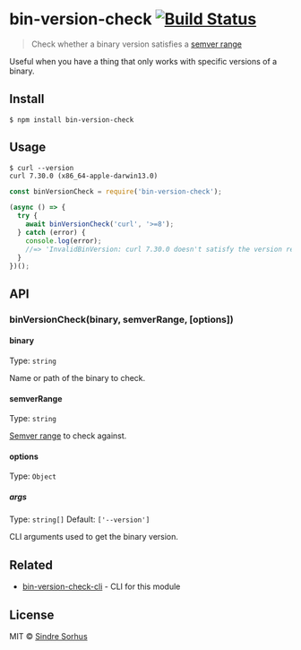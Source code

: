 # bin-version-check [![Build Status](https://travis-ci.org/sindresorhus/bin-version-check.svg?branch=master)](https://travis-ci.org/sindresorhus/bin-version-check)

> Check whether a binary version satisfies a [semver range](https://github.com/npm/node-semver#ranges)

Useful when you have a thing that only works with specific versions of a binary.

## Install

```
$ npm install bin-version-check
```

## Usage

```
$ curl --version
curl 7.30.0 (x86_64-apple-darwin13.0)
```

```js
const binVersionCheck = require('bin-version-check');

(async () => {
  try {
    await binVersionCheck('curl', '>=8');
  } catch (error) {
    console.log(error);
    //=> 'InvalidBinVersion: curl 7.30.0 doesn't satisfy the version requirement of >=8'
  }
})();
```

## API

### binVersionCheck(binary, semverRange, [options])

#### binary

Type: `string`

Name or path of the binary to check.

#### semverRange

Type: `string`

[Semver range](https://github.com/npm/node-semver#ranges) to check against.

#### options

Type: `Object`

##### args

Type: `string[]`
Default: `['--version']`

CLI arguments used to get the binary version.

## Related

- [bin-version-check-cli](https://github.com/sindresorhus/bin-version-check-cli) - CLI for this module

## License

MIT © [Sindre Sorhus](https://sindresorhus.com)
